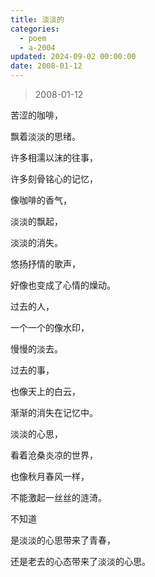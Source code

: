 ```yaml
---
title: 淡淡的
categories:
  - poem
  - a-2004
updated: 2024-09-02 00:00:00
date: 2008-01-12
---
```


> 2008-01-12

苦涩的咖啡，

飘着淡淡的思绪。

许多相濡以沫的往事，

许多刻骨铭心的记忆，

像咖啡的香气，

淡淡的飘起，

淡淡的消失。 


悠扬抒情的歌声，

好像也变成了心情的燥动。 

过去的人，

一个一个的像水印，

慢慢的淡去。 

过去的事，

也像天上的白云，

渐渐的消失在记忆中。 


淡淡的心思，

看着沧桑炎凉的世界，

也像秋月春风一样，

不能激起一丝丝的涟渏。

不知道 

是淡淡的心思带来了青春，

还是老去的心态带来了淡淡的心思。